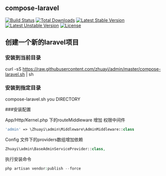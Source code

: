 ## compose-laravel

[![Build Status](https://travis-ci.org/laravel/framework.svg)](https://travis-ci.org/laravel/framework)
[![Total Downloads](https://poser.pugx.org/laravel/framework/d/total.svg)](https://packagist.org/packages/laravel/framework)
[![Latest Stable Version](https://poser.pugx.org/laravel/framework/v/stable.svg)](https://packagist.org/packages/laravel/framework)
[![Latest Unstable Version](https://poser.pugx.org/laravel/framework/v/unstable.svg)](https://packagist.org/packages/laravel/framework)
[![License](https://poser.pugx.org/laravel/framework/license.svg)](https://packagist.org/packages/laravel/framework)


## 创建一个新的laravel项目

### 安装到当前目录
curl -sS https://raw.githubusercontent.com/zhuayi/admin/master/compose-laravel.sh | sh

### 安装到指定目录

compose-laravel.sh  you DIRECTORY

###安装配置

App/Http/Kernel.php 下的routeMiddleware 增加 权限中间件

```php
'admin' => \Zhuayi\admin\Middleware\AdminMiddleware::class
```

Config 文件下的providers数组增加依赖

```php
Zhuayi\admin\BaseAdminServiceProvider::class,
```

执行安装命令

```php
php artisan vendor:publish --force
```